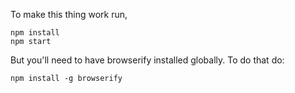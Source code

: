 To make this thing work run,

    npm install
    npm start


But you'll need to have browserify installed globally. To do that do:

    npm install -g browserify
